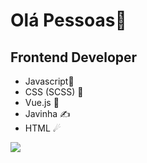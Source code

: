 # Olá Pessoas👋 

## Frontend Developer 

- Javascript🤗
- CSS (SCSS) 🎨
- Vue.js 🤖            
- Javinha ✍
- HTML ☄

![](https://media.giphy.com/media/zwDNti5vWFujS/giphy.gif)
